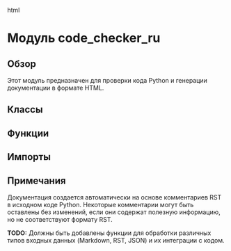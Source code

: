 html
<!-- Отображение документации в формате HTML -->
<h1>Модуль code_checker_ru</h1>

<h2>Обзор</h2>
<p>Этот модуль предназначен для проверки кода Python и генерации документации в формате HTML.</p>

<h2>Классы</h2>

<!-- Здесь будут отображаться классы с их документацией -->


<h2>Функции</h2>

<!-- Здесь будут отображаться функции с их документацией -->


<h2>Импорты</h2>

<!-- Здесь будут отображаться импорты -->


<h2>Примечания</h2>
<p>Документация создается автоматически на основе комментариев RST в исходном коде Python.  Некоторые комментарии могут быть оставлены без изменений, если они содержат полезную информацию, но не соответствуют формату RST.</p>

<p><strong>TODO:</strong> Должны быть добавлены функции для обработки различных типов входных данных (Markdown, RST, JSON) и их интеграции с кодом.</p>